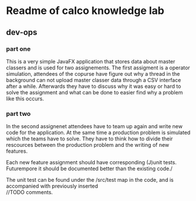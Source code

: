 # Readme of calco knowledge lab  

## dev-ops  


### part one  
This is a very simple JavaFX application that stores data about master classers and is used for two assignements. The first assigment is a operator simulation, attendees of the copurse have figure out why a thread in the background can not  upload master classer data  through a CSV interface after a while. Afterwards they have to discuss why it was easy or hard to solve the assignment and what can be done to easier find why a problem like this occurs.

### part two  
In the second assignenet attendees have to team up again and write new code for the application. At the same time a production problem is simulated which the teams have to solve. They have to think how to divide their rescources between the production problem and the writing of new features.


Each new feature assignment should have corresponding (J)unit tests. Futurempore it should be documented better than the existing code./

The unit test can be found under the /src/test map in the code, and is accompanied with previously inserted   
//TODO comments.

